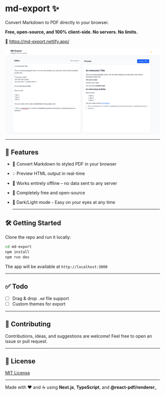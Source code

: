 # md-export ✨

Convert Markdown to PDF directly in your browser.

**Free, open-source, and 100% client-side. No servers. No limits.**

🔗 https://md-export.netlify.app/

![App Screenshot](./src/assets/app-img.png)

---

## 🚀 Features

- 📝 Convert Markdown to styled PDF in your browser
- 💡 Preview HTML output in real-time
- 🔐 Works entirely offline – no data sent to any server
- 💸 Completely free and open-source
- 🌙 Dark/Light mode - Easy on your eyes at any time

  ***

## 🛠️ Getting Started

Clone the repo and run it locally:

```bash git clone https://github.com/seu-usuario/md-export.git
cd md-export
npm install
npm run dev
```

The app will be available at `http://localhost:3000`

---

## ✅ Todo

- [ ] Drag & drop `.md` file support
- [ ] Custom themes for export

---

## 🤝 Contributing

Contributions, ideas, and suggestions are welcome!
Feel free to open an issue or pull request.

---

## 📄 License

[MIT License](LICENSE)

---

Made with ❤️ and ☕ using **Next.js**, **TypeScript**, and **@react-pdf/renderer**\_
